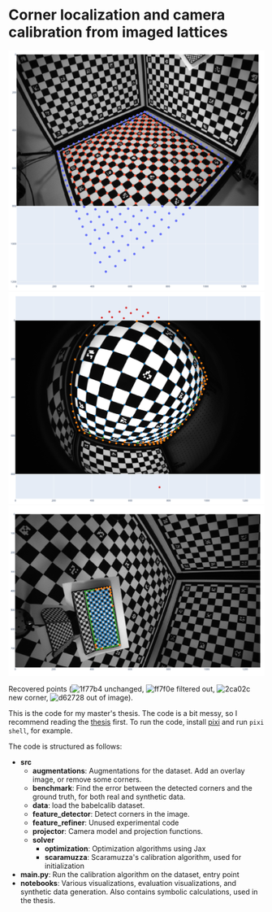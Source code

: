 # Corner localization and camera calibration from imaged lattices

![corners](./paper/images/extended_board_img.png)
![corners2](./paper/images/refined_corners1.png)
![corners3](./paper/images/refined_corners2.png)

Recovered points
(![1f77b4](https://placehold.co/15x15/1f77b4/1f77b4.png) unchanged,
![ff7f0e](https://placehold.co/15x15/ff7f0e/ff7f0e.png) filtered out,
![2ca02c](https://placehold.co/15x15/2ca02c/2ca02c.png) new corner,
![d62728](https://placehold.co/15x15/d62728/d62728.png) out of image).

This is the code for my master's thesis.
The code is a bit messy, so I recommend reading the [thesis](https://github.com/anstadnik/camera_calibration/blob/main/paper/paper.pdf) first.
To run the code, install [pixi](https://pixi.sh/latest/) and run `pixi shell`,
for example.

The code is structured as follows:
- **src**
  - **augmentations**: Augmentations for the dataset. Add an overlay image, or remove some corners.
  - **benchmark**: Find the error between the detected corners and the ground truth,
  for both real and synthetic data.
  - **data**: load the babelcalib dataset.
  - **feature_detector**: Detect corners in the image.
  - **feature_refiner**: Unused experimental code
  - **projector**: Camera model and projection functions.
  - **solver**
    - **optimization**: Optimization algorithms using Jax
    - **scaramuzza**: Scaramuzza's calibration algorithm, used for initialization
- **main.py**: Run the calibration algorithm on the dataset, entry point
- **notebooks**: Various visualizations, evaluation visualizations, and synthetic data generation. Also contains symbolic calculations, used in the thesis.
